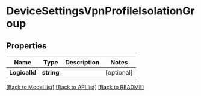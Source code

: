 # DeviceSettingsVpnProfileIsolationGroup

## Properties

Name | Type | Description | Notes
------------ | ------------- | ------------- | -------------
**LogicalId** | **string** |  | [optional] 

[[Back to Model list]](../README.md#documentation-for-models) [[Back to API list]](../README.md#documentation-for-api-endpoints) [[Back to README]](../README.md)


